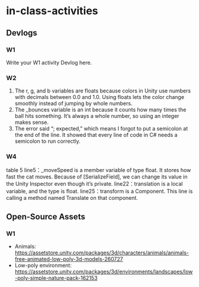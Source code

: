 # in-class-activities
## Devlogs
### W1
Write your W1 activity Devlog here.

### W2
1. The r, g, and b variables are floats because colors in Unity use numbers with decimals between 0.0 and 1.0. Using floats lets the color change smoothly instead of jumping by whole numbers.
2. The _bounces variable is an int because it counts how many times the ball hits something. It’s always a whole number, so using an integer makes sense.
3. The error said “; expected,” which means I forgot to put a semicolon at the end of the line. It showed that every line of code in C# needs a semicolon to run correctly.

### W4
table 5
line5：_moveSpeed is a member variable of type float. It stores how fast the cat moves. Because of [SerializeField], we can change its value in the Unity Inspector even though it’s private.
line22：translation is a local variable, and the type is float. 
line25：transform is a Component. This line is calling a method named Translate on that component.
## Open-Source Assets
### W1
- Animals: https://assetstore.unity.com/packages/3d/characters/animals/animals-free-animated-low-poly-3d-models-260727 
- Low-poly environment: https://assetstore.unity.com/packages/3d/environments/landscapes/low-poly-simple-nature-pack-162153 
